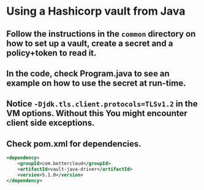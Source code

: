 # Using a Hashicorp vault from Java 

## Follow the instructions in the `common` directory on how to set up a vault, create a secret and a policy+token to read it.
## In the code, check Program.java to see an example on how to use the secret at run-time.
## Notice `-Djdk.tls.client.protocols=TLSv1.2` in the VM options. Without this You might encounter client side exceptions.
## Check pom.xml for dependencies.
```xml
<dependency>
    <groupId>com.bettercloud</groupId>
    <artifactId>vault-java-driver</artifactId>
    <version>5.1.0</version>
</dependency>
```